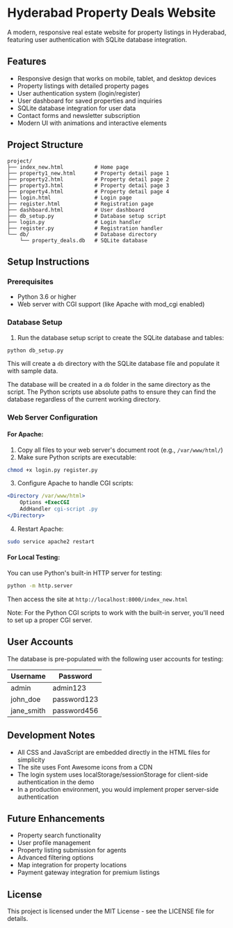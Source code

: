 # Hyderabad Property Deals Website

A modern, responsive real estate website for property listings in Hyderabad, featuring user authentication with SQLite database integration.

## Features

- Responsive design that works on mobile, tablet, and desktop devices
- Property listings with detailed property pages
- User authentication system (login/register)
- User dashboard for saved properties and inquiries
- SQLite database integration for user data
- Contact forms and newsletter subscription
- Modern UI with animations and interactive elements

## Project Structure

```
project/
├── index_new.html          # Home page
├── property1_new.html      # Property detail page 1
├── property2.html          # Property detail page 2
├── property3.html          # Property detail page 3
├── property4.html          # Property detail page 4
├── login.html              # Login page
├── register.html           # Registration page
├── dashboard.html          # User dashboard
├── db_setup.py             # Database setup script
├── login.py                # Login handler
├── register.py             # Registration handler
└── db/                     # Database directory
    └── property_deals.db   # SQLite database
```

## Setup Instructions

### Prerequisites

- Python 3.6 or higher
- Web server with CGI support (like Apache with mod_cgi enabled)

### Database Setup

1. Run the database setup script to create the SQLite database and tables:

```bash
python db_setup.py
```

This will create a `db` directory with the SQLite database file and populate it with sample data.

The database will be created in a `db` folder in the same directory as the script. The Python scripts use absolute paths to ensure they can find the database regardless of the current working directory.

### Web Server Configuration

#### For Apache:

1. Copy all files to your web server's document root (e.g., `/var/www/html/`)
2. Make sure Python scripts are executable:

```bash
chmod +x login.py register.py
```

3. Configure Apache to handle CGI scripts:

```apache
<Directory /var/www/html>
    Options +ExecCGI
    AddHandler cgi-script .py
</Directory>
```

4. Restart Apache:

```bash
sudo service apache2 restart
```

#### For Local Testing:

You can use Python's built-in HTTP server for testing:

```bash
python -m http.server
```

Then access the site at `http://localhost:8000/index_new.html`

Note: For the Python CGI scripts to work with the built-in server, you'll need to set up a proper CGI server.

## User Accounts

The database is pre-populated with the following user accounts for testing:

| Username    | Password    |
|-------------|-------------|
| admin       | admin123    |
| john_doe    | password123 |
| jane_smith  | password456 |

## Development Notes

- All CSS and JavaScript are embedded directly in the HTML files for simplicity
- The site uses Font Awesome icons from a CDN
- The login system uses localStorage/sessionStorage for client-side authentication in the demo
- In a production environment, you would implement proper server-side authentication

## Future Enhancements

- Property search functionality
- User profile management
- Property listing submission for agents
- Advanced filtering options
- Map integration for property locations
- Payment gateway integration for premium listings

## License

This project is licensed under the MIT License - see the LICENSE file for details.